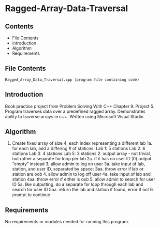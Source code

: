 # Ragged-Array-Data-Traversal

Contents
---------------------
* File Contents
* Introduction
* Algorithm
* Requirements

## File Contents
	
	Ragged_Array_Data_Traversal.cpp (program file containing code)

## Introduction
Book practice project from Problem Solving With C++ Chapter 9. Project 5.
Program traverses data over a predefined ragged array. Demonstrates ability to traverse arrays in c++.
Written using Microsoft Visual Studio. 

## Algorithm

1. Create fixed array of size 4, each index representing a different lab
			1a. for each lab, add a differing # of stations:
				Lab 1: 5 stations
				Lab 2: 6 stations
				Lab 3: 4 stations
				Lab 5: 3 stations
		2. output array - not trivial, but rather a separate for loop per lab
			2a. if it has no user ID (0) output "empty" instead
		3. allow admin to log on user
			3a. take input of lab, station, and user ID, separated by space;
				3aa. throw error if lab or station are oob
		4. allow admin to log off user
			4a. take input of lab and station
				4aa. throw error if either is oob
		5. allow admin to search for user ID
			5a. like outputting, do a separate for loop through each lab and search for user ID
				5aa. return the lab and station if found, error if not
		6. prompt to continue

## Requirements
No requirements or modules needed for running this program.
